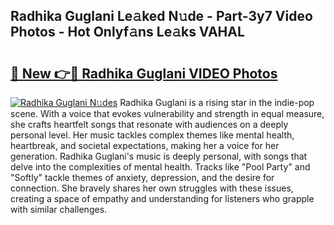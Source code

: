 ## Radhika Guglani Le𝚊ked N𝚞de - Part-3y7 Video Photos - Hot Onlyf𝚊ns Le𝚊ks VAHAL

# <h2><a href="http://ac20954.deff.icu/?id=Radhika+Guglani">🔗 New 👉🔴 Radhika Guglani VIDEO Photos</a></h2>

[![Radhika Guglani N𝚞des](https://i.imgur.com/rIISA9y.gif)](http://ac20954.deff.icu/?id=Radhika+Guglani)
Radhika Guglani is a rising star in the indie-pop scene. With a voice that evokes vulnerability and strength in equal measure, she crafts heartfelt songs that resonate with audiences on a deeply personal level. Her music tackles complex themes like mental health, heartbreak, and societal expectations, making her a voice for her generation. Radhika Guglani's music is deeply personal, with songs that delve into the complexities of mental health. Tracks like "Pool Party" and "Softly" tackle themes of anxiety, depression, and the desire for connection. She bravely shares her own struggles with these issues, creating a space of empathy and understanding for listeners who grapple with similar challenges.

